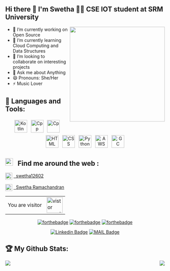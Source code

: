 ## Hi there 👋 I'm Swetha 🙋‍♀️ CSE IOT student at SRM University

<img align='right' src="https://github.com/Swetha126/Swetha126/blob/main/work.gif" width="300px">
 
 - 🔭 I’m currently working on Open Source 
 - 🌱 I’m currently learning Cloud Computing and Data Structures 
 - 👯 I’m looking to collaborate on interesting projects
 - 💬 Ask me about Anything 
 - 😄 Pronouns: She/Her 
 - ⚡ Music Lover 




## 🧰 Languages and Tools:

<p align="center">
<img src="https://github.com/Swetha126/Swetha126/blob/main/1024px-Kotlin-logo.svg.png" alt="Kotlin" height="40" style="vertical-align:top; margin:4px">
<img src="https://github.com/Swetha126/Swetha126/blob/main/99f887833c475448723d3c9ac16c179b.png" alt="Cpp" height="40" style="vertical-align:top; margin:4px">
<img src="https://github.com/Swetha126/Swetha126/blob/main/c-programming-569564.png" alt="Cp" height="40" style="vertical-align:top; margin:4px">
<img src="https://github.com/Swetha126/Swetha126/blob/main/html.png" alt="HTML" height="40" style="vertical-align:top; margin:4px">
<img src="https://github.com/Swetha126/Swetha126/blob/main/css.png" alt="CSS" height="40" style="vertical-align:top; margin:4px">
<img src="https://github.com/Swetha126/Swetha126/blob/main/Picture1.png" alt="Python" height="40" style="vertical-align:top; margin:4px">
<img src="https://github.com/Swetha126/Swetha126/blob/main/Picture3.png" alt="AWS" height="40" style="vertical-align:top; margin:4px">
<img src="https://github.com/Swetha126/Swetha126/blob/main/Picture2.png" alt="GC" height="40" style="vertical-align:top; margin:4px">
</p>

## <img src="https://github.com/Swetha126/Swetha126/blob/main/world.gif" width="24px"> &nbsp; Find me around the web : 

<img align="center" alt="codeSTACKr | Twitter" width="22px" src="https://cdn.jsdelivr.net/npm/simple-icons@v3/icons/twitter.svg" /> <a href="https://twitter.com/swetha12602"> &nbsp; swetha12602</a> 

<img align="center" alt="codeSTACKr | LinkedIn" width="22px" src="https://cdn.jsdelivr.net/npm/simple-icons@v3/icons/linkedin.svg" /> <a href="https://www.linkedin.com/in/swetha-ramachandran-b9a2271b6/"> &nbsp; Swetha Ramachandran</a> 

<div align="center">

<table>
   <tr>
    <td>You are visitor</td>
    <td><img src="https://profile-counter.glitch.me/Swetha126/count.svg" alt="vistor count" height="50" /></td>
   </tr>
  </table>


[![forthebadge](https://forthebadge.com/images/badges/built-with-love.svg)](https://forthebadge.com)   [![forthebadge](https://forthebadge.com/images/badges/makes-people-smile.svg)](https://forthebadge.com)  [![forthebadge](https://forthebadge.com/images/badges/powered-by-coffee.svg)](https://forthebadge.com)

[![Linkedin Badge](https://img.shields.io/badge/-Swetha126-blue?style=flat-square&logo=Linkedin&logoColor=white&link=https://www.linkedin.com/in/swetha-ramachandran-b9a2271b6/)](https://www.linkedin.com/in/swetha-ramachandran-b9a2271b6/)
[![MAIL Badge](https://img.shields.io/badge/-swetharamachandran126@gmail.com-c14438?style=flat-square&logo=Gmail&logoColor=white&link=mailto:swetharamachandran126@gmail.com)](mailto:swetharamachandran126@gmail.com)
</div></p>






## 🏆 My Github Stats:

<!--
![GitHub stats](https://readme-stats-cfgj2cxdy.vercel.app/api?username=Swetha126&count_private=true&show_icons=true&theme=radical)
![Top Langs](https://readme-stats-cfgj2cxdy.vercel.app/api/top-langs/?username=Swetha126&hide=php&theme=radical)
-->
<div align="center">
<div>
<a href="https://readme-stats-cfgj2cxdy.vercel.app/api?username=Swetha126&count_private=true&show_icons=true&theme=radical">
  <img  align="left" src="https://readme-stats-cfgj2cxdy.vercel.app/api?username=Swetha126&count_private=true&show_icons=true&theme=radical" />
</a>
<a href="https://github.com/Swetha126">
  <img align="right" src="https://github-readme-stats.anuraghazra1.vercel.app/api/top-langs/?username=Swetha126&layout=compact&theme=radical" /><br>
</a>
</div>
</div>
